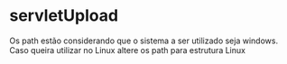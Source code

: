 # servletUpload

Os path estão considerando que o sistema a ser utilizado seja windows. Caso queira utilizar no Linux altere os path para estrutura Linux
